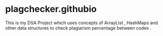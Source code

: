 # plagchecker.githubio
This is my DSA Project which uses concepts of ArrayList , HashMaps and other data structures to check plagiarism percentage between codes .
